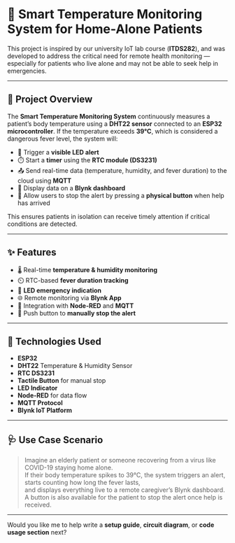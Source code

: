 # 🧠 Smart Temperature Monitoring System for Home-Alone Patients

This project is inspired by our university IoT lab course (**ITDS282**), and was developed to address the critical need for remote health monitoring — especially for patients who live alone and may not be able to seek help in emergencies.

---

## 📘 Project Overview

The **Smart Temperature Monitoring System** continuously measures a patient’s body temperature using a **DHT22 sensor** connected to an **ESP32 microcontroller**. If the temperature exceeds **39°C**, which is considered a dangerous fever level, the system will:

- 🔴 Trigger a **visible LED alert**
- ⏱️ Start a **timer** using the **RTC module (DS3231)**
- 📤 Send real-time data (temperature, humidity, and fever duration) to the cloud using **MQTT**
- 📱 Display data on a **Blynk dashboard**
- 🛑 Allow users to stop the alert by pressing a **physical button** when help has arrived

This ensures patients in isolation can receive timely attention if critical conditions are detected.

---

## ✨ Features

- 🌡️ Real-time **temperature & humidity monitoring**
- ⏲️ RTC-based **fever duration tracking**
- 🚨 **LED emergency indication**
- 🌐 Remote monitoring via **Blynk App**
- 🔗 Integration with **Node-RED** and **MQTT**
- 🧷 Push button to **manually stop the alert**

---

## 🧰 Technologies Used

- **ESP32**
- **DHT22** Temperature & Humidity Sensor
- **RTC DS3231**
- **Tactile Button** for manual stop
- **LED Indicator**
- **Node-RED** for data flow
- **MQTT Protocol**
- **Blynk IoT Platform**

---

## 🩺 Use Case Scenario

> Imagine an elderly patient or someone recovering from a virus like COVID-19 staying home alone.  
> If their body temperature spikes to 39°C, the system triggers an alert, starts counting how long the fever lasts,  
> and displays everything live to a remote caregiver’s Blynk dashboard.  
> A button is also available for the patient to stop the alert once help is received.

---

Would you like me to help write a **setup guide**, **circuit diagram**, or **code usage section** next?

